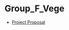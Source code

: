 # Group_F_Vege

* [Project Proposal](https://github.com/QMSS-G5063-2020/Group_F_Vege/blob/master/project%20proposal.pdf)
